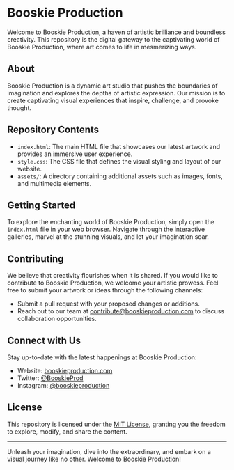# Booskie Production

Welcome to Booskie Production, a haven of artistic brilliance and boundless creativity. This repository is the digital gateway to the captivating world of Booskie Production, where art comes to life in mesmerizing ways.

## About

Booskie Production is a dynamic art studio that pushes the boundaries of imagination and explores the depths of artistic expression. Our mission is to create captivating visual experiences that inspire, challenge, and provoke thought.

## Repository Contents

- `index.html`: The main HTML file that showcases our latest artwork and provides an immersive user experience.
- `style.css`: The CSS file that defines the visual styling and layout of our website.
- `assets/`: A directory containing additional assets such as images, fonts, and multimedia elements.

## Getting Started

To explore the enchanting world of Booskie Production, simply open the `index.html` file in your web browser. Navigate through the interactive galleries, marvel at the stunning visuals, and let your imagination soar.

## Contributing

We believe that creativity flourishes when it is shared. If you would like to contribute to Booskie Production, we welcome your artistic prowess. Feel free to submit your artwork or ideas through the following channels:

- Submit a pull request with your proposed changes or additions.
- Reach out to our team at contribute@booskieproduction.com to discuss collaboration opportunities.

## Connect with Us

Stay up-to-date with the latest happenings at Booskie Production:

- Website: [booskieproduction.com](https://www.booskieproduction.com)
- Twitter: [@BooskieProd](https://twitter.com/BooskieProd)
- Instagram: [@booskieproduction](https://www.instagram.com/booskieproduction)

## License

This repository is licensed under the [MIT License](LICENSE), granting you the freedom to explore, modify, and share the content.

---

Unleash your imagination, dive into the extraordinary, and embark on a visual journey like no other. Welcome to Booskie Production!
